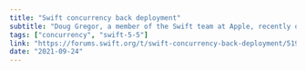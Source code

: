 ```yaml
---
title: "Swift concurrency back deployment"
subtitle: "Doug Gregor, a member of the Swift team at Apple, recently opened a PR that adds an option to build the Swift 5.5 Concurrency libraries for older versions of macOS/iOS. This PR generated a lot of interest amongst the Swift community, with people wondering if Swift's new concurrency model would soon be available for use in older OS versions. In this post to the Swift forums, Doug explains the changes contained in his PR."
tags: ["concurrency", "swift-5-5"]
link: "https://forums.swift.org/t/swift-concurrency-back-deployment/51908/3"
date: "2021-09-24"
---
```

